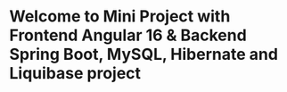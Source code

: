 # Welcome to Mini Project with Frontend Angular 16 & Backend Spring Boot, MySQL, Hibernate and Liquibase project